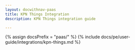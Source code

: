 ```yaml
---
layout: docwithnav-paas
title: KPN Things Integration
description: KPN Things integration guide

---
```

{% assign docsPrefix = "paas/" %}
{% include docs/pe/user-guide/integrations/kpn-things.md %}